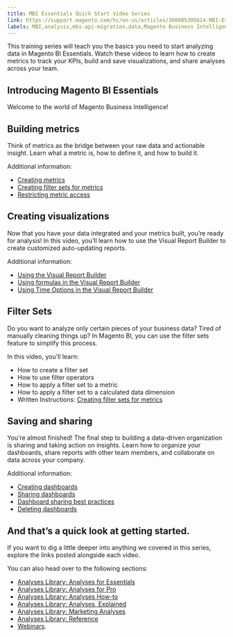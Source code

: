 ```yaml
---
title: MBI Essentials Quick Start Video Series
link: https://support.magento.com/hc/en-us/articles/360005305614-MBI-Essentials-Quick-Start-Video-Series
labels: MBI,analysis,mbi-api-migration,data,Magento Business Intelligence,how to,reports
---
```


This training series will teach you the basics you need to start analyzing data in Magento BI Essentials. Watch these videos to learn how to create metrics to track your KPIs, build and save visualizations, and share analyses across your team.

 Introducing Magento BI Essentials
---------------------------------

  Welcome to the world of Magento Business Intelligence!

 Building metrics
----------------

  Think of metrics as the bridge between your raw data and actionable insight. Learn what a metric is, how to define it, and how to build it.

 Additional information:

 
 * [Creating metrics](https://support.magento.com/hc/en-us/articles/360016504592-Creating-metrics)
 * [Creating filter sets for metrics](https://support.magento.com/hc/en-us/articles/360016505492-Creating-filter-sets-for-metrics)
 * [Restricting metric access](https://support.magento.com/hc/en-us/articles/360016731211-Restricting-metric-access)
 
 Creating visualizations
-----------------------

  Now that you have your data integrated and your metrics built, you’re ready for analysis! In this video, you’ll learn how to use the Visual Report Builder to create customized auto-updating reports.

 Additional information:

 
 * [Using the Visual Report Builder](https://support.magento.com/hc/en-us/articles/360016730831-Using-the-Report-Builder)
 * [Using formulas in the Visual Report Builder](https://support.magento.com/hc/en-us/articles/360016505792-Using-formulas-in-the-Report-Builder)
 * [Using Time Options in the Visual Report Builder](https://support.magento.com/hc/en-us/articles/360016505432-Using-Time-Options-in-the-Report-Builder)
 
 Filter Sets
-----------

  Do you want to analyze only certain pieces of your business data? Tired of manually cleaning things up? In Magento BI, you can use the filter sets feature to simplify this process.

 In this video, you'll learn:

 
 * How to create a filter set
 * How to use filter operators
 * How to apply a filter set to a metric
 * How to apply a filter set to a calculated data dimension
 * Written Instructions: [Creating filter sets for metrics](https://support.magento.com/hc/en-us/articles/360016505492) 
 
 Saving and sharing
------------------

  You’re almost finished! The final step to building a data-driven organization is sharing and taking action on insights. Learn how to organize your dashboards, share reports with other team members, and collaborate on data across your company.

 Additional information:

 
 * [Creating dashboards](https://support.magento.com/hc/en-us/articles/360016730891-Creating-Dashboards)
 * [Sharing dashboards](https://support.magento.com/hc/en-us/articles/360016505012-Sharing-dashboards-with-other-users)
 * [Dashboard sharing best practices](https://support.magento.com/hc/en-us/articles/360016730851-Dashboard-sharing-best-practices)
 * [Deleting dashboards](https://support.magento.com/hc/en-us/articles/360016731531-Deleting-Dashboards)
 
 And that’s a quick look at getting started.
-------------------------------------------

 If you want to dig a little deeper into anything we covered in this series, explore the links posted alongside each video.

 You can also head over to the following sections:

 
 * [Analyses Library: Analyses for Essentials](https://support.magento.com/hc/en-us/sections/360003107712-Analyses-Library-Analyses-for-Essentials)
 * [Analyses Library: Analyses for Pro](https://support.magento.com/hc/en-us/sections/360003113491-Analyses-Library-Analyses-for-Pro)
 * [Analyses Library: Analyses How-to](https://support.magento.com/hc/en-us/sections/360003107732-Analyses-Library-Analyses-How-to)
 * [Analyses Library: Analyses, Explained](https://support.magento.com/hc/en-us/sections/360003113511-Analyses-Library-Analyses-Explained)
 * [Analyses Library: Marketing Analyses](https://support.magento.com/hc/en-us/sections/360003113531-Analyses-Library-Marketing-Analyses-) 
 * [Analyses Library: Reference](https://support.magento.com/hc/en-us/sections/360003107792-Analyses-Library-Reference)
 *  [Webinars](https://support.magento.com/hc/en-us/sections/360003077951-Webinars).
 
